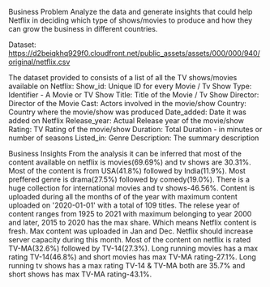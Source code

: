 Business Problem
Analyze the data and generate insights that could help Netflix in deciding which type of shows/movies to produce and how they can grow the business in different countries.

Dataset: https://d2beiqkhq929f0.cloudfront.net/public_assets/assets/000/000/940/original/netflix.csv

The dataset provided to consists of a list of all the TV shows/movies available on Netflix:
Show_id: Unique ID for every Movie / Tv Show
Type: Identifier - A Movie or TV Show
Title: Title of the Movie / Tv Show
Director: Director of the Movie
Cast: Actors involved in the movie/show
Country: Country where the movie/show was produced
Date_added: Date it was added on Netflix
Release_year: Actual Release year of the movie/show
Rating: TV Rating of the movie/show
Duration: Total Duration - in minutes or number of seasons
Listed_in: Genre
Description: The summary description

Business Insights
From the analysis it can be inferred that most of the content available on netflix is movies(69.69%) and tv shows are 30.31%. Most of the content is from USA(41.8%) followed by India(11.9%).
Most preffered genre is drama(27.5%) followed by comedy(19.0%). There is a huge collection for international movies and tv shows-46.56%.
Content is uploaded during all the months of of the year with maximum content uploaded on '2020-01-01' with a total of 109 titles.
The relese year of content ranges from 1925 to 2021 with maximum belonging to year 2000 and later, 2015 to 2020 has the max share. Which means Netflix content is fresh.
Max content was uploaded in Jan and Dec. Netflix should increase server capacity during this month.
Most of the content on netflix is rated TV-MA(32.6%) followed by TV-14(27.3%). Long running movies has a max rating TV-14(46.8%) and short movies has max TV-MA rating-27.1%. Long running tv shows has a max rating TV-14 & TV-MA both are 35.7% and short shows has max TV-MA rating-43.1%.

